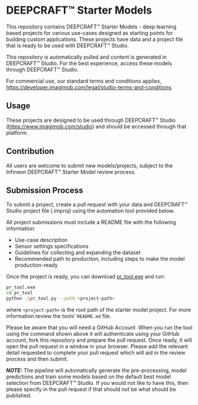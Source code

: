 # DEEPCRAFT™ Starter Models
This repository contains DEEPCRAFT™ Starter Models - deep learning based projects for various use-cases designed as starting points for building custom applications. These projects have data and a project file that is ready to be used with DEEPCRAFT™ Studio.

This repository is automatically pulled and content is generated in DEEPCRAFT™ Studio. For the best experience, access these models through DEEPCRAFT™ Studio.

For commercial use, our standard terms and conditions applies, https://developer.imagimob.com/legal/studio-terms-and-conditions.

## Usage
These projects are designed to be used through DEEPCRAFT™ Studio (https://www.imagimob.com/studio) and should be accessed through that platform.

## Contribution
All users are welcome to submit new models/projects, subject to the Infineon DEEPCRAFT™ Starter Model review process.

## Submission Process
To submit a project, create a pull request with your data and DEEPCRAFT™ Studio project file (.improj) using the automation tool provided below.

All project submissions must include a README file with the following information:
* Use-case description
* Sensor settings specifications
* Guidelines for collecting and expanding the dataset
* Recommended path to production, including steps to make the model production-ready

Once the project is ready, you can download [pr_tool.exe](https://api.imagimob.com/v1/Data/Object/pr_tool.exe) and run:

```bash
pr_tool.exe
cd pr_tool
python .\pr_tool.py --path <project-path>
```

where `<project-path>` is the root path of the starter model project. For more information review the tools' `README.md` file.

Please be aware that you will need a GitHub Account. When you run the tool using the command shown above it will authenticate using your GitHub account, fork this repository and prepare the pull request. Once ready, it will open the pull request in a window in your browser. Please add the relevant detail requested to complete your pull request which will aid in the review process and then submit.

***NOTE:*** The pipeline will automatically generate the pre-processing, model predictions and train some models based on the default best model selection from DEEPCRAFT™ Studio. If you would not like to have this, then please specify in the pull request if that should not be what should be published.
